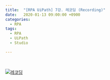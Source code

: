```yaml
---
title:  "[RPA UiPath] 7강. 레코딩 (Recording)"
date:   2020-01-13 09:00:00 +0900
categories:
  - RPA
tags:
  - RPA
  - UiPath
  - Studio

---
```


<br>

[![레코딩](http://img.youtube.com/vi/xegRpEzo0Jo/maxresdefault.jpg)](https://www.youtube.com/watch?v=xegRpEzo0Jo)
